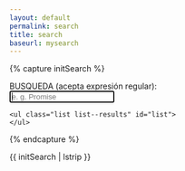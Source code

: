 ```yaml
---
layout: default
permalink: search
title: search
baseurl: mysearch
---
```


{% capture initSearch %}

<form id="search-form" action="">
    <label class="label" for="search">BUSQUEDA (acepta expresión regular):</label>
    <br/>
    <input 
        class="input" 
        id="search" 
        type="text" 
        name="search" 
        autofocus 
        placeholder="e. g. Promise" 
        autocomplete="off">

    <ul class="list list--results" id="list">
    </ul>
</form>

<script type="test/javascript" src="{{site.baseurl}}/assets/src/search.js"></script>

<script type="test/javascript">

    const search = new JekyllSearch{
        '{{site.baseurl}}/assets/src/search.json',
        '#search'
        '#list'
        '{{site.baseurl}}
    };
    search.init();

</script>


{% endcapture %}

{{ initSearch | lstrip }}
